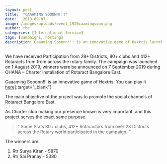```yaml
---
layout: post
title:  "CAAAMING SOOONN!!!" 
date:   2019-09-07
image: /images/uploads/event_1920caamingsoon.png
author: rbe
categories: [International-Service]
tags: [campaigns, hosting]
description: Caaaming Sooonn!!! is an innovative game of Hextris launched with an aim to promote the social channels of Rotaract Bangalore East.
---
```

We have received Participation from 28+ Districts, 80+ clubs and 412+ Rotaracts from from across the rotary family. The campaign was launched on 1 August 2019, winners were be announced on 7 September 2019 during OHANA – Charter installation of Rotaract Bangalore East.

Caaaming Sooonn!!! is an innovative game of Hextris. You can play it [here](https://3190rbe.org/caaamingsooon){:target="_blank"}

The main objective of the project was to promote the social channels of Rotaract Bangalore East.

As Charter club making our presence known is very important, and this project serves the exact same purpose.

> “ Some Stats 80+ clubs, 412+ Rotaractors from over 28 Districts across the Rotary world participated in the campaign. ”

The winners are:

1. Rtr Surya Kiran - 5870
2. Rtr Sai Pranay - 5380